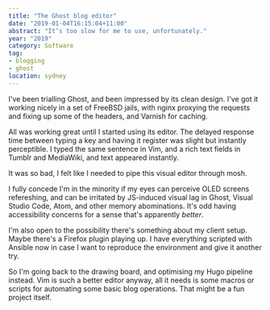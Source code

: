 ```yaml
---
title: "The Ghost blog editor"
date: "2019-01-04T16:15:04+11:00"
abstract: "It’s too slow for me to use, unfortunately."
year: "2019"
category: Software
tag:
- blogging
- ghost
location: sydney
---
```

I've been trialling Ghost, and been impressed by its clean design. I've got it working nicely in a set of FreeBSD jails, with nginx proxying the requests and fixing up some of the headers, and Varnish for caching.

All was working great until I started using its editor. The delayed response time between typing a key and having it register was slight but instantly perceptible. I typed the same sentence in Vim, and a rich text fields in Tumblr and MediaWiki, and text appeared instantly.

It was so bad, I felt like I needed to pipe this visual editor through mosh.

I fully concede I'm in the minority if my eyes can perceive OLED screens refereshing, and can be irritated by JS-induced visual lag in Ghost, Visual Studio Code, Atom, and other memory abominations. It's odd having accessibility concerns for a sense that's apparently *better*.

I'm also open to the possibility there's something about my client setup. Maybe there's a Firefox plugin playing up. I have everything scripted with Ansible now in case I want to reproduce the environment and give it another try.

So I'm going back to the drawing board, and optimising my Hugo pipeline instead. Vim is such a better editor anyway, all it needs is some macros or scripts for automating some basic blog operations. That might be a fun project itself.


